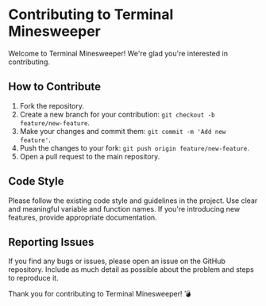 # Contributing to Terminal Minesweeper

Welcome to Terminal Minesweeper! We're glad you're interested in contributing.

## How to Contribute

1. Fork the repository.
2. Create a new branch for your contribution: `git checkout -b feature/new-feature`.
3. Make your changes and commit them: `git commit -m 'Add new feature'`.
4. Push the changes to your fork: `git push origin feature/new-feature`.
5. Open a pull request to the main repository.

## Code Style

Please follow the existing code style and guidelines in the project. Use clear and meaningful variable and function names. If you're introducing new features, provide appropriate documentation.

## Reporting Issues

If you find any bugs or issues, please open an issue on the GitHub repository. Include as much detail as possible about the problem and steps to reproduce it.

Thank you for contributing to Terminal Minesweeper! 💣
